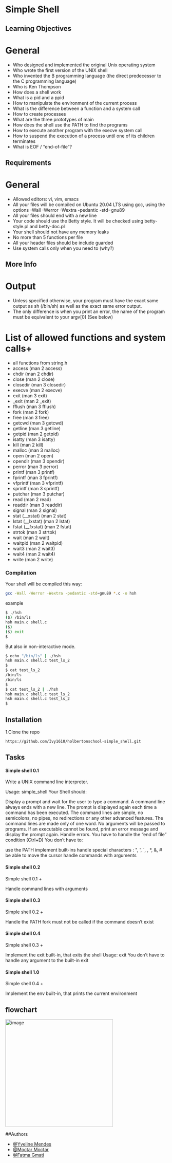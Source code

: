 # Simple Shell


## Learning Objectives

# General

* Who designed and implemented the original Unix operating system
* Who wrote the first version of the UNIX shell
* Who invented the B programming language (the direct predecessor to the C programming language)
* Who is Ken Thompson
* How does a shell work
* What is a pid and a ppid
* How to manipulate the environment of the current process
* What is the difference between a function and a system call
* How to create processes
* What are the three prototypes of main
* How does the shell use the PATH to find the programs
* How to execute another program with the execve system call
* How to suspend the execution of a process until one of its children terminates
* What is EOF / “end-of-file”?


## Requirements


# General

* Allowed editors: vi, vim, emacs
* All your files will be compiled on Ubuntu 20.04 LTS using gcc, using the options -Wall -Werror -Wextra
 -pedantic -std=gnu89
* All your files should end with a new line
* Your code should use the Betty style. It will be checked using betty-style.pl and betty-doc.pl
* Your shell should not have any memory leaks
* No more than 5 functions per file
* All your header files should be include guarded
* Use system calls only when you need to (why?)

## More Info

# Output

* Unless specified otherwise, your program must have the exact same output as sh (/bin/sh) as well as the exact same error output.
* The only difference is when you print an error, the name of the program must be equivalent to your argv[0] (See below)


# List of allowed functions and system calls+

* all functions from string.h
* access (man 2 access)
* chdir (man 2 chdir)
* close (man 2 close)
* closedir (man 3 closedir)
* execve (man 2 execve)
* exit (man 3 exit)
* _exit (man 2 _exit)
* fflush (man 3 fflush)
* fork (man 2 fork)
* free (man 3 free)
* getcwd (man 3 getcwd)
* getline (man 3 getline)
* getpid (man 2 getpid)
* isatty (man 3 isatty)
* kill (man 2 kill)
* malloc (man 3 malloc)
* open (man 2 open)
* opendir (man 3 opendir)
* perror (man 3 perror)
* printf (man 3 printf)
* fprintf (man 3 fprintf)
* vfprintf (man 3 vfprintf)
* sprintf (man 3 sprintf)
* putchar (man 3 putchar)
* read (man 2 read)
* readdir (man 3 readdir)
* signal (man 2 signal)
* stat (__xstat) (man 2 stat)
* lstat (__lxstat) (man 2 lstat)
* fstat (__fxstat) (man 2 fstat)
* strtok (man 3 strtok)
* wait (man 2 wait)
* waitpid (man 2 waitpid)
* wait3 (man 2 wait3)
* wait4 (man 2 wait4)
* write (man 2 write)


### Compilation

Your shell will be compiled this way:
```bash
gcc -Wall -Werror -Wextra -pedantic -std=gnu89 *.c -o hsh
```
example

```bash
$ ./hsh
($) /bin/ls
hsh main.c shell.c
($)
($) exit
$
```

But also in non-interactive mode.

```bash
$ echo "/bin/ls" | ./hsh
hsh main.c shell.c test_ls_2
$
$ cat test_ls_2
/bin/ls
/bin/ls
$
$ cat test_ls_2 | ./hsh
hsh main.c shell.c test_ls_2
hsh main.c shell.c test_ls_2
$
```
## Installation
1.Clone the repo 
```bash
https://github.com/Ivy1610/holbertonschool-simple_shell.git
```
## Tasks

#### Simple shell 0.1

Write a UNIX command line interpreter.

Usage: simple_shell
Your Shell should:

Display a prompt and wait for the user to type a command. A command line always ends with a new line.
The prompt is displayed again each time a command has been executed.
The command lines are simple, no semicolons, no pipes, no redirections or any other advanced features.
The command lines are made only of one word. No arguments will be passed to programs.
If an executable cannot be found, print an error message and display the prompt again.
Handle errors.
You have to handle the “end of file” condition (Ctrl+D)
You don’t have to:

use the PATH
implement built-ins
handle special characters : ", ', `, \, *, &, #
be able to move the cursor
handle commands with arguments

#### Simple shell 0.2

Simple shell 0.1 +

Handle command lines with arguments

#### Simple shell 0.3

Simple shell 0.2 +

Handle the PATH
fork must not be called if the command doesn’t exist

#### Simple shell 0.4

Simple shell 0.3 +

Implement the exit built-in, that exits the shell
Usage: exit
You don’t have to handle any argument to the built-in exit

#### Simple shell 1.0

Simple shell 0.4 +

Implement the env built-in, that prints the current environment

## flowchart
<img width="335" alt="image" src="https://github.com/Ivy1610/holbertonschool-simple_shell/assets/157039212/b8f1e2cf-cde4-497a-b092-04769ca74313">


##Authors

- [@Yveline Mendes](https://github.com/Ivy1610)
- [@Moctar Moctar](https://github.com/Ivy1610)
- [@Fatma Gmati](https://github.com/fatmaGma)


